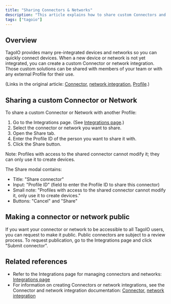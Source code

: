 ```yaml
---
title: "Sharing Connectors & Networks"
description: "This article explains how to share custom Connectors and Networks in TagoIO, including the steps to share with another Profile and how to request a public connector for all users."
tags: ["tagoio"]
---
```


## Overview

TagoIO provides many pre-integrated devices and networks so you can quickly connect devices. When a new device or network is not yet integrated, you can create a custom Connector or network integration. Those custom solutions can be shared with members of your team or with any external Profile for their use.

(Links in the original article: [Connector](link-to-connector), [network integration](link-to-network-integration), [Profile](link-to-profile).)

## Sharing a custom Connector or Network

To share a custom Connector or Network with another Profile:

1. Go to the Integrations page. (See [Integrations page](link-to-integrations).)
2. Select the connector or network you want to share.
3. Open the Share tab.
4. Enter the Profile ID of the person you want to share it with.
5. Click the Share button.

Note: Profiles with access to the shared connector cannot modify it; they can only use it to create devices.

<!-- Image placeholder removed for build -->

The Share modal contains:
- Title: "Share connector"
- Input: "Profile ID" (field to enter the Profile ID to share this connector)
- Small note: "Profiles with access to the shared connector cannot modify it, only use it to create devices."
- Buttons: "Cancel" and "Share"

## Making a connector or network public

If you want your connector or network to be accessible to all TagoIO users, you can request to make it public. Public connectors are subject to a review process. To request publication, go to the Integrations page and click "Submit connector".

## Related references

- Refer to the Integrations page for managing connectors and networks: [Integrations page](link-to-integrations)
- For information on creating Connectors or network integrations, see the Connector and network integration documentation: [Connector](link-to-connector), [network integration](link-to-network-integration)